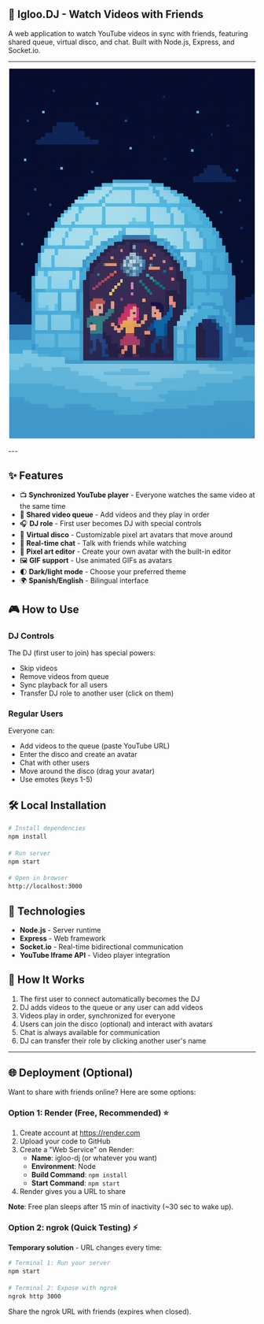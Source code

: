 ## 🎵 Igloo.DJ - Watch Videos with Friends

A web application to watch YouTube videos in sync with friends, featuring shared queue, virtual disco, and chat. Built with Node.js, Express, and Socket.io.

---
<p align="center">
   <img src="img/igloo party.png" alt="README IMAGE" width="500" heigth="100">
</p>
---

## ✨ Features

- 📺 **Synchronized YouTube player** - Everyone watches the same video at the same time
- 🎵 **Shared video queue** - Add videos and they play in order
- 🎧 **DJ role** - First user becomes DJ with special controls
- 🕺 **Virtual disco** - Customizable pixel art avatars that move around
- 💬 **Real-time chat** - Talk with friends while watching
- 🎨 **Pixel art editor** - Create your own avatar with the built-in editor
- 🖼️ **GIF support** - Use animated GIFs as avatars
- 🌓 **Dark/light mode** - Choose your preferred theme
- 🌍 **Spanish/English** - Bilingual interface

## 🎮 How to Use

### DJ Controls
The DJ (first user to join) has special powers:
- Skip videos
- Remove videos from queue
- Sync playback for all users
- Transfer DJ role to another user (click on them)

### Regular Users
Everyone can:
- Add videos to the queue (paste YouTube URL)
- Enter the disco and create an avatar
- Chat with other users
- Move around the disco (drag your avatar)
- Use emotes (keys 1-5)

## 🛠️ Local Installation

```bash
# Install dependencies
npm install

# Run server
npm start

# Open in browser
http://localhost:3000
```

## 🔧 Technologies

- **Node.js** - Server runtime
- **Express** - Web framework
- **Socket.io** - Real-time bidirectional communication
- **YouTube Iframe API** - Video player integration

## 📝 How It Works

1. The first user to connect automatically becomes the DJ
2. DJ adds videos to the queue or any user can add videos
3. Videos play in order, synchronized for everyone
4. Users can join the disco (optional) and interact with avatars
5. Chat is always available for communication
6. DJ can transfer their role by clicking another user's name

---

## 🌐 Deployment (Optional)

Want to share with friends online? Here are some options:

### Option 1: Render (Free, Recommended) ⭐

1. Create account at https://render.com
2. Upload your code to GitHub
3. Create a "Web Service" on Render:
   - **Name**: igloo-dj (or whatever you want)
   - **Environment**: Node
   - **Build Command**: `npm install`
   - **Start Command**: `npm start`
4. Render gives you a URL to share

**Note**: Free plan sleeps after 15 min of inactivity (~30 sec to wake up).

### Option 2: ngrok (Quick Testing) ⚡

**Temporary solution** - URL changes every time:

```bash
# Terminal 1: Run your server
npm start

# Terminal 2: Expose with ngrok
ngrok http 3000
```

Share the ngrok URL with friends (expires when closed).

